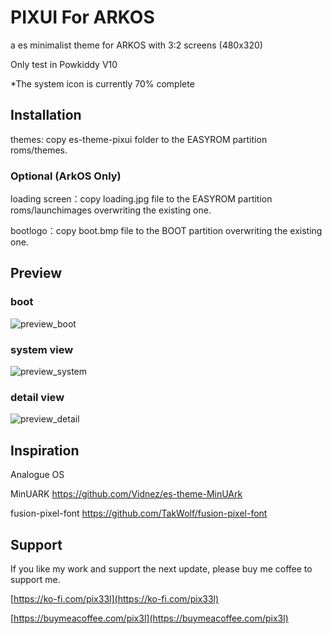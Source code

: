 # PIXUI For ARKOS

a es minimalist theme for ARKOS with 3:2 screens (480x320)

Only test in Powkiddy V10

*The system icon is currently 70% complete


## Installation

themes: copy es-theme-pixui folder to the EASYROM partition roms/themes.

### Optional (ArkOS Only)

loading screen：copy loading.jpg file to the EASYROM partition roms/launchimages overwriting the existing one.

bootlogo：copy boot.bmp file to the BOOT partition overwriting the existing one.


## Preview

### boot

![preview_boot](https://pix3l.me/wp-content/uploads/2024/10/pixui-boot.jpg)

### system view

![preview_system](https://pix3l.me/wp-content/uploads/2024/10/pixui-system.jpg)

### detail view

![preview_detail](https://pix3l.me/wp-content/uploads/2024/10/pixui-detail.jpg)


## Inspiration

Analogue OS

MinUARK
https://github.com/Vidnez/es-theme-MinUArk

fusion-pixel-font
https://github.com/TakWolf/fusion-pixel-font


## Support

If you like my work and support the next update, please buy me coffee to support me.

[https://ko-fi.com/pix33l](https://ko-fi.com/pix33l)

[https://buymeacoffee.com/pix3l](https://buymeacoffee.com/pix3l)
